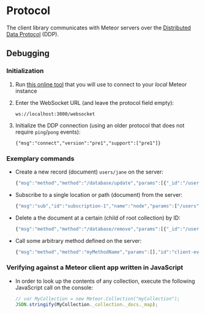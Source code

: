 # Protocol

The client library communicates with Meteor servers over the [Distributed Data Protocol](https://www.meteor.com/ddp) (DDP).

## Debugging

### Initialization

 1. Run [this online tool](http://software.hixie.ch/utilities/js/websocket/) that you will use to connect to your *local* Meteor instance
 1. Enter the WebSocket URL (and leave the protocol field empty):

    `ws://localhost:3000/websocket`

 1. Initialize the DDP connection (using an older protocol that does not require `ping`/`pong` events):

    `{"msg":"connect","version":"pre1","support":["pre1"]}`

### Exemplary commands

 * Create a new record (document) `users/jane` on the server:

   ```javascript
   {"msg":"method","method":"/database/update","params":[{"_id":"/users/jane"}, {"_id":"/users/jane","_priority":null,"_value":"Jane Doe"},{"upsert":true}],"id":"client-event-1"}
   ```

 * Subscribe to a single location or path (document) from the server:

   ```javascript
   {"msg":"sub","id":"subscription-1","name":"node","params":["/users", true]}
   ```

 * Delete a the document at a certain  (child of root collection) by ID:

   ```javascript
   {"msg":"method","method":"/database/remove","params":[{"_id":"/users/john"}],"id":"client-event-2"}
   ```

 * Call some arbitrary method defined on the server:

   ```javascript
   {"msg":"method","method":"myMethodName","params":[],"id":"client-event-3"}
   ```

### Verifying against a Meteor client app written in JavaScript

 * In order to look up the contents of any collection, execute the following JavaScript call on the console:

   ```javascript
   // var MyCollection = new Meteor.Collection("myCollection");
   JSON.stringify(MyCollection._collection._docs._map);
   ```
